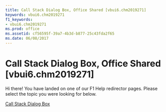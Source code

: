 ```yaml
---
title: Call Stack Dialog Box, Office Shared [vbui6.chm2019271]
keywords: vbui6.chm2019271
f1_keywords:
- vbui6.chm2019271
ms.prod: office
ms.assetid: cf56595f-39a7-4b3d-b877-25c43fda2f65
ms.date: 06/08/2017
---
```



# Call Stack Dialog Box, Office Shared [vbui6.chm2019271]

Hi there! You have landed on one of our F1 Help redirector pages. Please select the topic you were looking for below.

[Call Stack Dialog Box](http://msdn.microsoft.com/library/304c94c2-4aea-d11d-892f-5cadd24aef8a%28Office.15%29.aspx)

